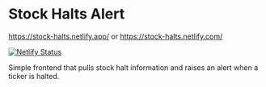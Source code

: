 # Stock Halts Alert

https://stock-halts.netlify.app/ or https://stock-halts.netlify.com/

[![Netlify Status](https://api.netlify.com/api/v1/badges/069b6001-8e4d-4f1a-b22c-103f6584aa56/deploy-status)](https://app.netlify.com/sites/stock-halts/deploys)

Simple frontend that pulls stock halt information and raises an alert when a ticker is halted.
